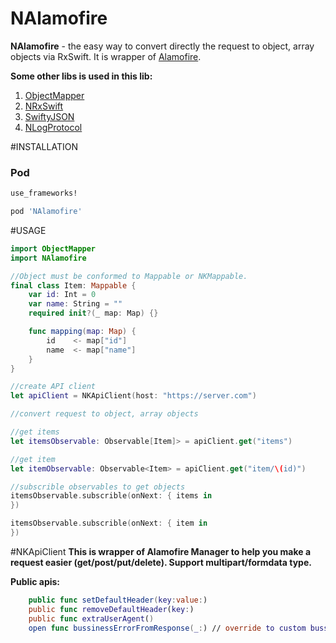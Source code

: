 # NAlamofire
**NAlamofire** - the easy way to convert directly the request to object, array objects via RxSwift. It is wrapper of [Alamofire](https://github.com/Alamofire/Alamofire).

**Some other libs is used in this lib:**
1. [ObjectMapper](https://github.com/Hearst-DD/ObjectMapper)
2. [NRxSwift](https://github.com/nghiaphunguyen/NRxSwift)
3. [SwiftyJSON](https://github.com/SwiftyJSON/SwiftyJSON)
4. [NLogProtocol](https://github.com/nghiaphunguyen/NLogProtocol)

#INSTALLATION

### Pod
```bash
use_frameworks!

pod 'NAlamofire'
```

#USAGE

```swift
import ObjectMapper
import NAlamofire

//Object must be conformed to Mappable or NKMappable.
final class Item: Mappable {
    var id: Int = 0
    var name: String = ""
    required init?(_ map: Map) {}

    func mapping(map: Map) {
        id    <- map["id"]
        name  <- map["name"]
    }
}

//create API client
let apiClient = NKApiClient(host: "https://server.com")

//convert request to object, array objects

//get items
let itemsObservable: Observable[Item]> = apiClient.get("items")

//get item
let itemObservable: Observable<Item> = apiClient.get("item/\(id)")

//subscrible observables to get objects
itemsObservable.subscrible(onNext: { items in
})

itemsObservable.subscrible(onNext: { item in
})

```

#NKApiClient
**This is wrapper of Alamofire Manager to help you make a request easier (get/post/put/delete). Support multipart/formdata type.**

**Public apis:**
```swift
    public func setDefaultHeader(key:value:)
    public func removeDefaultHeader(key:)
    public func extraUserAgent()
    open func bussinessErrorFromResponse(_:) // override to custom bussinessError. See also at NKNetworkErrorType.

```
